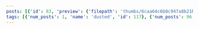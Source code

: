 ```yaml
---
posts: [{'id': 83, 'preview': {'filepath': 'thumbs/6caa64c6b8c947a8b21b4e2bc43e24cb.jpeg'}}]
tags: [{'num_posts': 1, 'name': 'dusted', 'id': 117}, {'num_posts': 96, 'name': 'benwa', 'id': 1}]
---
```

    